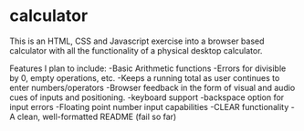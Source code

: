 # calculator

This is an HTML, CSS and Javascript exercise into a browser based calculator with all the functionality of a physical desktop calculator.

Features I plan to include:
-Basic Arithmetic functions
-Errors for divisible by 0, empty operations, etc.
-Keeps a running total as user continues to enter numbers/operators
-Browser feedback in the form of visual and audio cues of inputs and positioning.
-keyboard support
-backspace option for input errors
-Floating point number input capabilities
-CLEAR functionality
-A clean, well-formatted README (fail so far)

